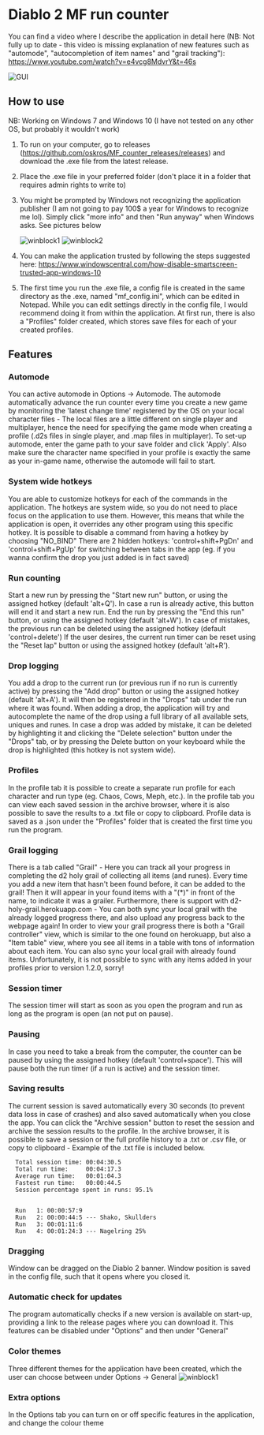 # Diablo 2 MF run counter
You can find a video where I describe the application in detail here (NB: Not fully up to date - this video is missing explanation of new features such as "automode", "autocompletion of item names" and "grail tracking"): https://www.youtube.com/watch?v=e4vcg8MdvrY&t=46s


![GUI](https://github.com/oskros/MF_counter_releases/blob/master/media/UI_showcase.png?raw=true)

## How to use
NB: Working on Windows 7 and Windows 10 (I have not tested on any other OS, but probably it wouldn't work)
1) To run on your computer, go to releases (https://github.com/oskros/MF_counter_releases/releases) and download the .exe file from the latest release. 
2) Place the .exe file in your preferred folder (don't place it in a folder that requires admin rights to write to)
3) You might be prompted by Windows not recognizing the application publisher (I am not going to pay 100$ a year for Windows to recognize me lol). Simply click "more info" and then "Run anyway" when Windows asks. See pictures below
    
    ![winblock1](https://github.com/oskros/MF_counter_releases/blob/master/media/Unrecognized1.png?raw=true)
    ![winblock2](https://github.com/oskros/MF_counter_releases/blob/master/media/Unrecognized2.png?raw=true)
4) You can make the application trusted by following the steps suggested here: https://www.windowscentral.com/how-disable-smartscreen-trusted-app-windows-10
5) The first time you run the .exe file, a config file is created in the same directory as the .exe, named "mf_config.ini", which can be edited in Notepad. While you can edit settings directly in the config file, I would recommend doing it from within the application. At first run, there is also a "Profiles" folder created, which stores save files for each of your created profiles.

## Features
### Automode
You can active automode in Options -> Automode. The automode automatically advance the run counter every time you create a new game by monitoring the 'latest change time' registered by the OS on your local character files - The local files are a little different on single player and multiplayer, hence the need for specifying the game mode when creating a profile (.d2s files in single player, and .map files in multiplayer).
To set-up automode, enter the game path to your save folder and click 'Apply'. Also make sure the character name specified in your profile is exactly the same as your in-game name, otherwise the automode will fail to start.

### System wide hotkeys
You are able to customize hotkeys for each of the commands in the application. The hotkeys are system wide, so you do not need to place focus on the application to use them. However, this means that while the application is open, it overrides any other program using this specific hotkey.
It is possible to disable a command from having a hotkey by choosing "NO_BIND"
There are 2 hidden hotkeys: 'control+shift+PgDn' and 'control+shift+PgUp' for switching between tabs in the app (eg. if you wanna confirm the drop you just added is in fact saved)

### Run counting
Start a new run by pressing the "Start new run" button, or using the assigned hotkey (default 'alt+Q'). In case a run is already active, this button will end it and start a new run.
End the run by pressing the "End this run" button, or using the assigned hotkey (default 'alt+W').
In case of mistakes, the previous run can be deleted using the assigned hotkey (default 'control+delete')
If the user desires, the current run timer can be reset using the "Reset lap" button or using the assigned hotkey (default 'alt+R').

### Drop logging
You add a drop to the current run (or previous run if no run is currently active) by pressing the "Add drop" button or using the assigned hotkey (default 'alt+A'). It will then be registered in the "Drops" tab under the run where it was found.
When adding a drop, the application will try and autocomplete the name of the drop using a full library of all available sets, uniques and runes.
In case a drop was added by mistake, it can be deleted by highlighting it and clicking the "Delete selection" button under the "Drops" tab, or by pressing the Delete button on your keyboard while the drop is highlighted (this hotkey is not system wide).

### Profiles
In the profile tab it is possible to create a separate run profile for each character and run type (eg. Chaos, Cows, Meph, etc.). In the profile tab you can view each saved session in the archive browser, where it is also possible to save the results to a .txt file or copy to clipboard. Profile data is saved as a .json under the "Profiles" folder that is created the first time you run the program.

### Grail logging
There is a tab called "Grail" - Here you can track all your progress in completing the d2 holy grail of collecting all items (and runes). Every time you add a new item that hasn't been found before, it can be added to the grail! Then it will appear in your found items with a "(\*)" in front of the name, to indicate it was a grailer. Furthermore, there is support with d2-holy-grail.herokuapp.com - You can both sync your local grail with the already logged progress there, and also upload any progress back to the webpage again! 
In order to view your grail progress there is both a "Grail controller" view, which is similar to the one found on herokuapp, but also a "Item table" view, where you see all items in a table with tons of information about each item.
You can also sync your local grail with already found items. Unfortunately, it is not possible to sync with any items added in your profiles prior to version 1.2.0, sorry!

### Session timer
The session timer will start as soon as you open the program and run as long as the program is open (an not put on pause).

### Pausing
In case you need to take a break from the computer, the counter can be paused by using the assigned hotkey (default 'control+space'). This will pause both the run timer (if a run is active) and the session timer.

### Saving results
The current session is saved automatically every 30 seconds (to prevent data loss in case of crashes) and also saved automatically when you close the app. You can click the "Archive session" button to reset the session and archive the session results to the profile. In the archive browser, it is possible to save a session or the full profile history to a .txt or .csv file, or copy to clipboard - Example of the .txt file is included below.
                  
      Total session time: 00:04:30.5
      Total run time:     00:04:17.3
      Average run time:   00:01:04.3
      Fastest run time:   00:00:44.5
      Session percentage spent in runs: 95.1%
      
      
      Run   1: 00:00:57:9
      Run   2: 00:00:44:5 --- Shako, Skullders
      Run   3: 00:01:11:6 
      Run   4: 00:01:24:3 --- Nagelring 25%
                  
### Dragging
Window can be dragged on the Diablo 2 banner. Window position is saved in the config file, such that it opens where you closed it.

### Automatic check for updates
The program automatically checks if a new version is available on start-up, providing a link to the release pages where you can download it. This features can be disabled under "Options" and then under "General"

### Color themes
Three different themes for the application have been created, which the user can choose between under Options -> General
    ![winblock1](https://github.com/oskros/MF_counter_releases/blob/master/media/color_themes.png?raw=true)

### Extra options
In the Options tab you can turn on or off specific features in the application, and change the colour theme